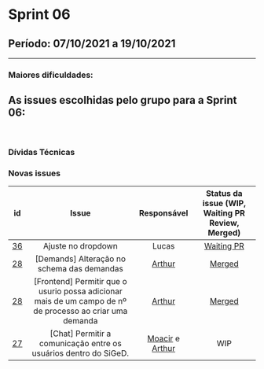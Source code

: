 # Sprint 06

## Período: 07/10/2021 a 19/10/2021

<p align="justify"> 

  ---
 </p>

### Maiores dificuldades:



## As issues escolhidas pelo grupo para a Sprint 06:




<br>

### Dívidas Técnicas



### Novas issues

| id | Issue | Responsável | Status da issue (WIP, Waiting PR Review, Merged)|
| :----: | :----: | :----: | :----: |
| [36](https://github.com/DITGO/2020-2-SiGeD/issues/35) | Ajuste no dropdown | Lucas  | [Waiting PR](https://github.com/FGA-GCES/2020-2-SiGeD-Frontend/pull/11) |
| [28](https://github.com/DITGO/2020-2-SiGeD/issues/28) | [Demands] Alteração no schema das demandas | [Arthur](https://github.com/arthurarp)  | [Merged](https://github.com/DITGO/2020-2-SiGeD-Demands/pull/5) |
| [28](https://github.com/DITGO/2020-2-SiGeD/issues/28) | [Frontend] Permitir que o usurio possa adicionar mais de um campo de nº de processo ao criar uma demanda | [Arthur](https://github.com/arthurarp)  | [Merged](https://github.com/DITGO/2020-2-SiGeD-Frontend/pull/12) |
| [27](https://github.com/DITGO/2020-2-SiGeD/issues/27) | [Chat] Permitir a comunicação entre os usuários dentro do SiGeD. | [Moacir](https://github.com/MoacirMSJ) e [Arthur](https://github.com/arthurarp)  | WIP |
